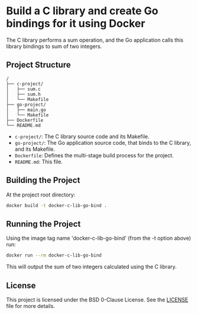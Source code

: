 # Build a C library and create Go bindings for it using Docker

The C library performs a sum operation, and the Go application calls this library bindings to sum of two integers.

## Project Structure
```
/
├── c-project/
│   ├── sum.c
│   ├── sum.h
│   └── Makefile
├── go-project/
│   ├── main.go
│   └── Makefile
├── Dockerfile
└── README.md
```

- `c-project/`: The C library source code and its Makefile.
- `go-project/`: The Go application source code, that binds to the C library, and its Makefile.
- `Dockerfile`: Defines the multi-stage build process for the project.
- `README.md`: This file.

## Building the Project
At the project root directory:
```sh
docker build -t docker-c-lib-go-bind .
```

## Running the Project
Using the image tag name 'docker-c-lib-go-bind' (from the -t option above) run:
```sh
docker run --rm docker-c-lib-go-bind
```

This will output the sum of two integers calculated using the C library.

## License

This project is licensed under the BSD 0-Clause License. See the [LICENSE](LICENSE) file for more details.